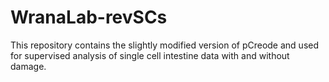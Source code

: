 # WranaLab-revSCs
This repository contains the slightly modified version of pCreode and used for supervised analysis of single cell intestine data with and without damage.
